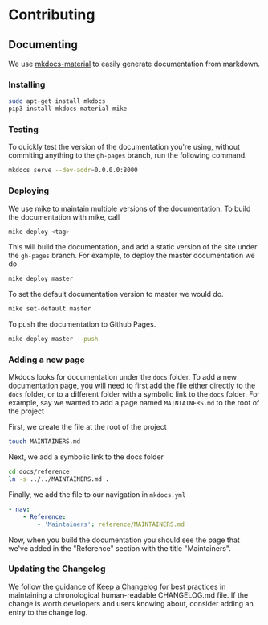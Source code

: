 # Contributing

## Documenting

We use [mkdocs-material](https://github.com/squidfunk/mkdocs-material)
to easily generate documentation from markdown.  

### Installing

```bash
sudo apt-get install mkdocs
pip3 install mkdocs-material mike
```


### Testing

To quickly test the version of the documentation you're using, without commiting
anything to the ``gh-pages`` branch, run the following command.

```bash
mkdocs serve --dev-addr=0.0.0.0:8000
```

### Deploying

We use [mike](https://github.com/jimporter/mike) to maintain multiple versions
of the documentation.  To build the documentation with mike, call

```bash
mike deploy <tag>
```

This will build the documentation, and add a static version of the site under the
``gh-pages`` branch.  For example, to deploy the master documentation we do

```bash
mike deploy master
```

To set the default documentation version to master we would do.

```bash
mike set-default master
```

To push the documentation to Github Pages.

```bash
mike deploy master --push
```

### Adding a new page

Mkdocs looks for documentation under the ``docs`` folder.  To add a new documentation page, you will need to first add the file
either directly to the ``docs`` folder, or to a different folder with a symbolic link to the ``docs`` folder.  For example, say we wanted to add a page named ``MAINTAINERS.md`` to the root of the project

First, we create the file at the root of the project
    
```bash
touch MAINTAINERS.md
```

Next, we add a symbolic link to the docs folder

```bash
cd docs/reference
ln -s ../../MAINTAINERS.md .
```
    
Finally, we add the file to our navigation in ``mkdocs.yml``

```yaml
- nav:
    - Reference:
        - 'Maintainers': reference/MAINTAINERS.md
```

Now, when you build the documentation you should see the page that
we've added in the "Reference" section with the title "Maintainers".

### Updating the Changelog

We follow the guidance of  [Keep a Changelog](https://keepachangelog.com/en/1.0.0/) for
best practices in maintaining a chronological human-readable CHANGELOG.md file.  If
the change is worth developers and users knowing about, consider adding an entry 
to the change log.
